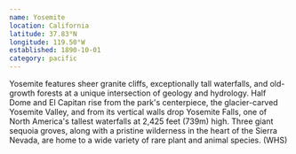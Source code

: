 ```yaml
---
name: Yosemite
location: California
latitude: 37.83°N
longitude: 119.50°W
established: 1890-10-01
category: pacific
---
```


Yosemite features sheer granite cliffs, exceptionally tall waterfalls, and old-growth forests at a unique intersection of geology and hydrology. Half Dome and El Capitan rise from the park's centerpiece, the glacier-carved Yosemite Valley, and from its vertical walls drop Yosemite Falls, one of North America's tallest waterfalls at 2,425 feet (739m) high. Three giant sequoia groves, along with a pristine wilderness in the heart of the Sierra Nevada, are home to a wide variety of rare plant and animal species. (WHS)

